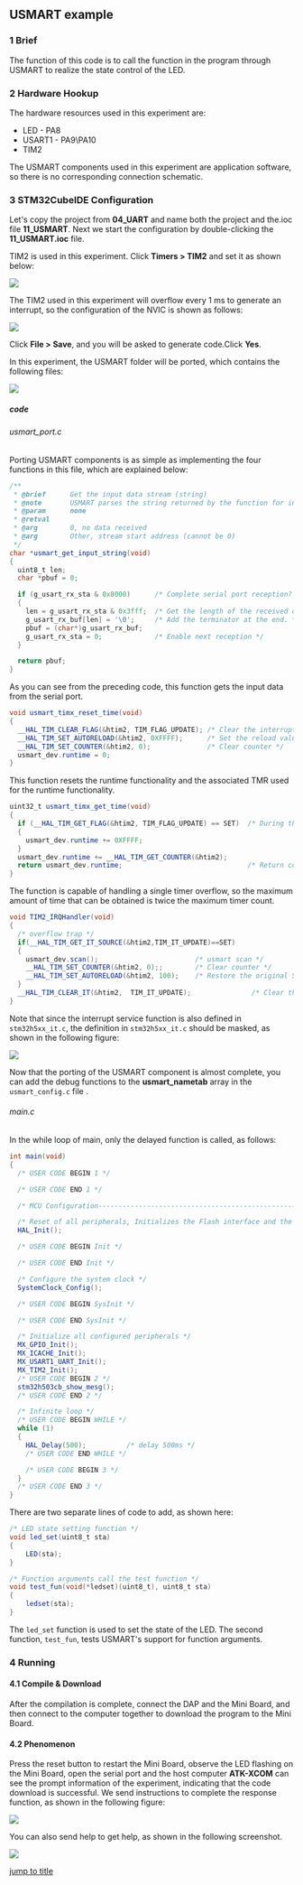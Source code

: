 ## USMART example<a name="brief"></a>


### 1 Brief
The function of this code is to call the function in the program through USMART to realize the state control of the LED.
### 2 Hardware Hookup
The hardware resources used in this experiment are:
+ LED - PA8
+ USART1 - PA9\PA10
+ TIM2

The USMART components used in this experiment are application software, so there is no corresponding connection schematic.

### 3 STM32CubeIDE Configuration


Let's copy the project from  **04_UART** and name both the project and the.ioc file **11_USMART**. Next we start the configuration by double-clicking the **11_USMART.ioc** file.

TIM2 is used in this experiment. Click **Timers > TIM2** and set it as shown below:

![](../../1_docs/3_figures/11_USMART/usmart1.png)

The TIM2 used in this experiment will overflow every 1 ms to generate an interrupt, so the configuration of the NVIC is shown as follows:

![](../../1_docs/3_figures/11_USMART/usmart2.png)

Click **File > Save**, and you will be asked to generate code.Click **Yes**.

In this experiment, the USMART folder will be ported, which contains the following files:

![](../../1_docs/3_figures/11_USMART/usmart3.png)

##### code
###### usmart_port.c
Porting USMART components is as simple as implementing the four functions in this file, which are explained below:
```c#
/**
 * @brief      Get the input data stream (string)
 * @note       USMART parses the string returned by the function for information such as the function name and arguments
 * @param      none
 * @retval
 * @arg        0, no data received
 * @arg        Other, stream start address (cannot be 0)
 */
char *usmart_get_input_string(void)
{
  uint8_t len;
  char *pbuf = 0;

  if (g_usart_rx_sta & 0x8000)      /* Complete serial port reception? */
  {
    len = g_usart_rx_sta & 0x3fff;  /* Get the length of the received data */
    g_usart_rx_buf[len] = '\0';     /* Add the terminator at the end. */
    pbuf = (char*)g_usart_rx_buf;
    g_usart_rx_sta = 0;             /* Enable next reception */
  }

  return pbuf;
}
```
As you can see from the preceding code, this function gets the input data from the serial port.

```c#
void usmart_timx_reset_time(void)
{
  __HAL_TIM_CLEAR_FLAG(&htim2, TIM_FLAG_UPDATE); /* Clear the interrupt flag bit */
  __HAL_TIM_SET_AUTORELOAD(&htim2, 0XFFFF);      /* Set the reload value to the maximum */
  __HAL_TIM_SET_COUNTER(&htim2, 0);              /* Clear counter */
  usmart_dev.runtime = 0;
}
```
This function resets the runtime functionality and the associated TMR used for the runtime functionality.

```c#
uint32_t usmart_timx_get_time(void)
{
  if (__HAL_TIM_GET_FLAG(&htim2, TIM_FLAG_UPDATE) == SET)  /* During the run, a timer overflow occurs */
  {
    usmart_dev.runtime += 0XFFFF;
  }
  usmart_dev.runtime += __HAL_TIM_GET_COUNTER(&htim2);
  return usmart_dev.runtime;                               /* Return count value */
}
```
The function is capable of handling a single timer overflow, so the maximum amount of time that can be obtained is twice the maximum timer count.

```c#
void TIM2_IRQHandler(void)
{
  /* overflow trap */
  if(__HAL_TIM_GET_IT_SOURCE(&htim2,TIM_IT_UPDATE)==SET)
  {
    usmart_dev.scan();                        /* usmart scan */
    __HAL_TIM_SET_COUNTER(&htim2, 0);;        /* Clear counter */
    __HAL_TIM_SET_AUTORELOAD(&htim2, 100);    /* Restore the original Settings */
  }
  __HAL_TIM_CLEAR_IT(&htim2,  TIM_IT_UPDATE);				/* Clear the interrupt flag bit */
}
```
Note that since the interrupt service function is also defined in ``stm32h5xx_it.c``, the definition in ``stm32h5xx_it.c`` should be masked, as shown in the following figure:

![](../../1_docs/3_figures/11_USMART/usmart4.png)

Now that the porting of the USMART component is almost complete, you can add the debug functions to the **usmart_nametab** array in the ``usmart_config.c`` file .

###### main.c
In the while loop of main, only the delayed function is called, as follows:
```c#
int main(void)
{
  /* USER CODE BEGIN 1 */

  /* USER CODE END 1 */

  /* MCU Configuration--------------------------------------------------------*/

  /* Reset of all peripherals, Initializes the Flash interface and the Systick. */
  HAL_Init();

  /* USER CODE BEGIN Init */

  /* USER CODE END Init */

  /* Configure the system clock */
  SystemClock_Config();

  /* USER CODE BEGIN SysInit */

  /* USER CODE END SysInit */

  /* Initialize all configured peripherals */
  MX_GPIO_Init();
  MX_ICACHE_Init();
  MX_USART1_UART_Init();
  MX_TIM2_Init();
  /* USER CODE BEGIN 2 */
  stm32h503cb_show_mesg();
  /* USER CODE END 2 */

  /* Infinite loop */
  /* USER CODE BEGIN WHILE */
  while (1)
  {
    HAL_Delay(500);   		 /* delay 500ms */
    /* USER CODE END WHILE */

    /* USER CODE BEGIN 3 */
  }
  /* USER CODE END 3 */
}
```

There are two separate lines of code to add, as shown here:
```c#
/* LED state setting function */
void led_set(uint8_t sta)
{
    LED(sta);
}

/* Function arguments call the test function */
void test_fun(void(*ledset)(uint8_t), uint8_t sta)
{
    ledset(sta);
}
```
The ``led_set`` function is used to set the state of the LED. The second function, ``test_fun``, tests USMART's support for function arguments.


### 4 Running
#### 4.1 Compile & Download
After the compilation is complete, connect the DAP and the Mini Board, and then connect to the computer together to download the program to the Mini Board.
#### 4.2 Phenomenon
Press the reset button to restart the Mini Board, observe the LED flashing on the Mini Board, open the serial port and the host computer **ATK-XCOM** can see the prompt information of the experiment, indicating that the code download is successful. We send instructions to complete the response function, as shown in the following figure:

![](../../1_docs/3_figures/11_USMART/usmart5.png)

You can also send help to get help, as shown in the following screenshot.

![](../../1_docs/3_figures/11_USMART/usmart6.png)

[jump to title](#brief)